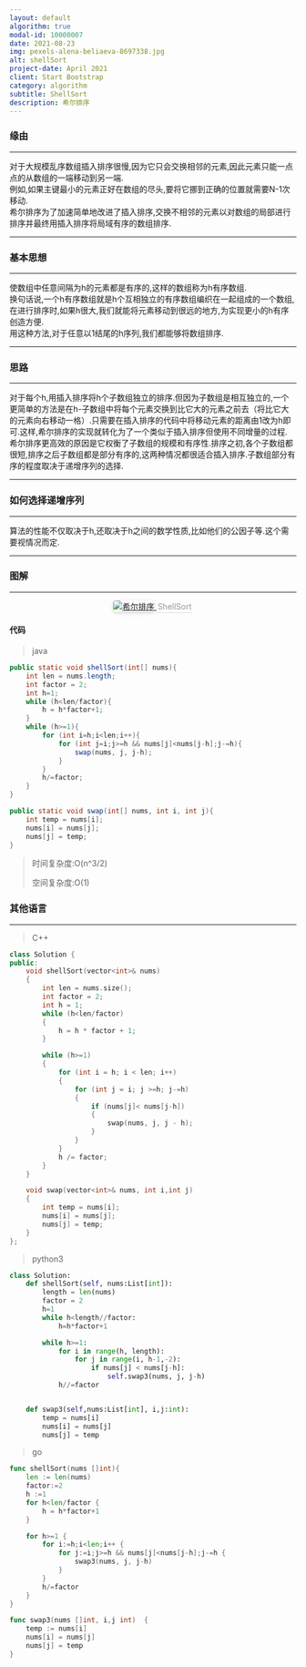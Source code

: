 ```yaml
---
layout: default
algorithm: true
modal-id: 10000007
date: 2021-08-23
img: pexels-alena-beliaeva-8697338.jpg
alt: shellSort
project-date: April 2021
client: Start Bootstrap
category: algorithm
subtitle: ShellSort
description: 希尔排序
---
```

### 缘由
- - -

对于大规模乱序数组插入排序很慢,因为它只会交换相邻的元素,因此元素只能一点点的从数组的一端移动到另一端.  
例如,如果主键最小的元素正好在数组的尽头,要将它挪到正确的位置就需要N-1次移动.  
希尔排序为了加速简单地改进了插入排序,交换不相邻的元素以对数组的局部进行排序并最终用插入排序将局域有序的数组排序.

- - -

### 基本思想
- - -
使数组中任意间隔为h的元素都是有序的,这样的数组称为h有序数组.  
换句话说,一个h有序数组就是h个互相独立的有序数组编织在一起组成的一个数组,在进行排序时,如果h很大,我们就能将元素移动到很远的地方,为实现更小的h有序创造方便.  
用这种方法,对于任意以1结尾的h序列,我们都能够将数组排序.
- - -

### 思路
- - -
对于每个h,用插入排序将h个子数组独立的排序.但因为子数组是相互独立的,一个更简单的方法是在h-子数组中将每个元素交换到比它大的元素之前去（将比它大的元素向右移动一格）.只需要在插入排序的代码中将移动元素的距离由1改为h即可.这样,希尔排序的实现就转化为了一个类似于插入排序但使用不同增量的过程.  
希尔排序更高效的原因是它权衡了子数组的规模和有序性.排序之初,各个子数组都很短,排序之后子数组都是部分有序的,这两种情况都很适合插入排序.子数组部分有序的程度取决于递增序列的选择.
- - -


### 如何选择递增序列
- - -
算法的性能不仅取决于h,还取决于h之间的数学性质,比如他们的公因子等.这个需要视情况而定.
- - -

### 图解
- - -
<center>
    <a href="https://cdn.jsdelivr.net/gh/BiggerYellow/BiggerYellow.github.io/img/algorithm/shellSort/shellSort.jpg">
    <img style="border-radius: 0.3125em;
    box-shadow: 0 2px 4px 0 rgba(34,36,38,.12),0 2px 10px 0 rgba(34,36,38,.08);" class="img-responsive img-centered" alt="希尔排序"
    src="https://cdn.jsdelivr.net/gh/BiggerYellow/BiggerYellow.github.io/img/algorithm/shellSort/shellSort.jpg">
    <div style="color:orange; border-bottom: 1px solid #d9d9d9;
    display: inline-block;
    color: #999;
    padding: 2px;">ShellSort</div>
    </a>
</center>

#### 代码
>java

``` java
public static void shellSort(int[] nums){
    int len = nums.length;
    int factor = 2;
    int h=1;
    while (h<len/factor){
        h = h*factor+1;
    }
    while (h>=1){
        for (int i=h;i<len;i++){
            for (int j=i;j>=h && nums[j]<nums[j-h];j-=h){
                swap(nums, j, j-h);
            }
        }
        h/=factor;
    }
}

public static void swap(int[] nums, int i, int j){
    int temp = nums[i];
    nums[i] = nums[j];
    nums[j] = temp;
}
```

> 时间复杂度:O(n^3/2)
>
> 空间复杂度:O(1)



### 其他语言
- - -
> C++

``` cpp
class Solution {
public:
	void shellSort(vector<int>& nums)
	{
		int len = nums.size();
		int factor = 2;
		int h = 1;
		while (h<len/factor)
		{
			h = h * factor + 1;
		}

		while (h>=1)
		{
			for (int i = h; i < len; i++)
			{
				for (int j = i; j >=h; j-=h)
				{
					if (nums[j]< nums[j-h])
					{
						swap(nums, j, j - h);
					}
				}
			}
			h /= factor;
		}
	}

	void swap(vector<int>& nums, int i,int j) 
	{
		int temp = nums[i];
		nums[i] = nums[j];
		nums[j] = temp;
	}
};
```
> python3

``` python
class Solution:
    def shellSort(self, nums:List[int]):
        length = len(nums)
        factor = 2
        h=1
        while h<length//factor:
            h=h*factor+1

        while h>=1:
            for i in range(h, length):
                for j in range(i, h-1,-2):
                    if nums[j] < nums[j-h]:
                        self.swap3(nums, j, j-h)
            h//=factor


    def swap3(self,nums:List[int], i,j:int):
        temp = nums[i]
        nums[i] = nums[j]
        nums[j] = temp
```
> go

``` go
func shellSort(nums []int){
	len := len(nums)
	factor:=2
	h :=1
	for h<len/factor {
		h = h*factor+1
	}

	for h>=1 {
		for i:=h;i<len;i++ {
			for j:=i;j>=h && nums[j]<nums[j-h];j-=h {
				swap3(nums, j, j-h)
			}
		}
		h/=factor
	}
}

func swap3(nums []int, i,j int)  {
	temp := nums[i]
	nums[i] = nums[j]
	nums[j] = temp
}
```